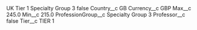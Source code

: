 <?xml version="1.0" encoding="UTF-8"?>
<CustomMetadata xmlns="http://soap.sforce.com/2006/04/metadata" xmlns:xsi="http://www.w3.org/2001/XMLSchema-instance" xmlns:xsd="http://www.w3.org/2001/XMLSchema">
    <label>UK Tier 1 Specialty Group 3</label>
    <protected>false</protected>
    <values>
        <field>Country__c</field>
        <value xsi:type="xsd:string">GB</value>
    </values>
    <values>
        <field>Currency__c</field>
        <value xsi:type="xsd:string">GBP</value>
    </values>
    <values>
        <field>Max__c</field>
        <value xsi:type="xsd:double">245.0</value>
    </values>
    <values>
        <field>Min__c</field>
        <value xsi:type="xsd:double">215.0</value>
    </values>
    <values>
        <field>ProfessionGroup__c</field>
        <value xsi:type="xsd:string">Specialty Group 3</value>
    </values>
    <values>
        <field>Professor__c</field>
        <value xsi:type="xsd:boolean">false</value>
    </values>
    <values>
        <field>Tier__c</field>
        <value xsi:type="xsd:string">TIER 1</value>
    </values>
</CustomMetadata>
